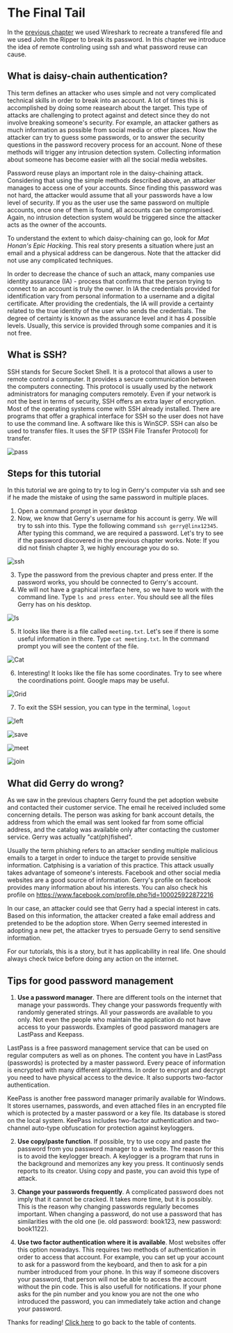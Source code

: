 
# The Final Tail

In the [previous chapter](chapter3.md) we used Wireshark to recreate a transfered file and we used John the Ripper to break its password.
In this chapter we introduce the idea of remote controling using ssh and what password reuse can cause. 


## What is daisy-chain authentication?

This term defines an attacker who uses simple and not very complicated technical skills in order to break into an account. A lot of times this is accomplished by doing some reasearch about the target. This type of attacks are challenging to protect against and detect since they do not involve breaking someone's security. For example, an attacker gathers as much information as possible from social media or other places. Now the attacker can try to guess some passwords, or to answer the security questions in the password recovery process for an account. None of these methods will trigger any intrusion detection system. Collecting information about someone has become easier with all the social media websites. 

Password reuse plays an important role in the daisy-chaining attack. Considering that using the simple methods described above, an attacker manages to access one of your accounts. Since finding this password was not hard, the attacker would assume that all your passwords have a low level of security. If you as the user use the same password on multiple accounts, once one of them is found, all accounts can be compromised. Again, no intrusion detection system would be triggered since the attacker acts as the owner of the accounts. 

To understand the extent to which daisy-chaining can go, look for *Mat Honan's Epic Hacking*. This real story presents a situation where just an email and a physical address can be dangerous. Note that the attacker did not use any complicated techniques.

In order to decrease the chance of such an attack, many companies use identity assurance (IA) - process that confirms that the person trying to connect to an account is truly the owner. In IA the credentials provided for identification vary from personal information to a username and a digital certificate. After providing the credentials, the IA will provide a certainty related to the true identity of the user who sends the credentials. The degree of certainty is known as the assurance level and it has 4 possible levels. Usually, this service is provided through some companies and it is not free.


## What is SSH?

SSH stands for Secure Socket Shell. It is a protocol that allows a user to remote control a computer. It provides a secure communication between the computers connecting. This protocol is usually used by the network administrators for managing computers remotely. Even if your network is not the best in terms of security, SSH offers an extra layer of encryption. Most of the operating systems come with SSH already installed. There are programs that offer a graphical interface for SSH so the user does not have to use the command line. A software like this is WinSCP. SSH can also be used to transfer files. It uses the SFTP (SSH File Transfer Protocol) for transfer.

![pass](http://www.suzannejmatthews.com/images/aosk/chapter4/usePass.JPG)

## Steps for this tutorial

In this tutorial we are going to try to log in Gerry's computer via ssh and see if he made the mistake of using the same password in multiple places. 

1. Open a command prompt in your desktop
2. Now, we know that Gerry's username for his account is gerry. We will try to ssh into this. Type the following command `ssh gerry@linx12345`. After typing this command, we are required a password. Let's try to see if the password discovered in the previous chapter works. Note: If you did not finish chapter 3, we highly encourage you do so.

![ssh](http://www.suzannejmatthews.com/images/aosk/chapter4/SSH.PNG)

3. Type the password from the previous chapter and press enter. If the password works, you should be connected to Gerry's account. 
4. We will not have a graphical interface here, so we have to work with the command line. Type `ls and press enter`. You should see all the files Gerry has on his desktop.

![ls](http://www.suzannejmatthews.com/images/aosk/chapter4/ls.PNG)

5. It looks like there is a file called `meeting.txt`. Let's see if there is some useful information in there. Type `cat meeting.txt`. In the command prompt you will see the content of the file.

![Cat](http://www.suzannejmatthews.com/images/aosk/chapter4/Cat.PNG)

6. Interesting! It looks like the file has some coordinates. Try to see where the coordinations point. Google maps may be useful. 

![Grid](http://www.suzannejmatthews.com/images/aosk/chapter4/Grid.JPG)

7. To exit the SSH session, you can type in the terminal, `logout`


![left](http://www.suzannejmatthews.com/images/aosk/chapter4/Left.JPG)

![save](http://www.suzannejmatthews.com/images/aosk/chapter4/save.JPG)

![meet](http://www.suzannejmatthews.com/images/aosk/chapter4/meet.JPG)

![join](http://www.suzannejmatthews.com/images/aosk/chapter4/Join.JPG)


## What did Gerry do wrong?

As we saw in the previous chapters Gerry found the pet adoption website and contacted their customer service. The email he received included some concerning details. The person was asking for bank account details, the address from which the email was sent looked far from some official address, and the catalog was available only after contacting the customer service. Gerry was actually "cat(ph)fished". 

Usually the term phishing refers to an attacker sending multiple malicious emails to a target in order to induce the target to provide sensitive information. Catphising is a variation of this practice. This attack usually takes advantage of someone's interests. Facebook and other social media websites are a good source of information. Gerry's profile on facebook provides many information about his interests. You can also check his profile on <a>https://www.facebook.com/profile.php?id=100025922872216</a>

In our case, an attacker could see that Gerry had a special interest in cats. Based on this information, the attacker created a fake email address and pretended to be the adoption store. When Gerry seemed interested in adopting a new pet, the attacker tryes to persuade Gerry to send sensitive information. 

For our tutorials, this is a story, but it has applicability in real life. One should always check twice before doing any action on the internet.


## Tips for good password management

1. **Use a password manager**. There are different tools on the internet that manage your passwords. They change your passwords frequently with randomly generated strings. All your passwords are available to you only. Not even the people who maintain the application do not have access to your passwords. 
Examples of good password managers are LastPass and Keepass. 

LastPass is a free password management service that can be used on regular computers as well as on phones. The content you have in LastPass (passwords) is protected by a master password. Every peace of information is encrypted with many different algorithms. In order to encrypt and decrypt you need to have physical access to the device. It also supports two-factor authentication.

KeePass is another free password manager primarily available for Windows. It stores usernames, passwords, and even attached files in an encrypted file which is protected by a master password or a key file. Its database is stored on the local system. KeePass includes two-factor authentication and two-channel auto-type obfuscation for protection against keyloggers.

2. **Use copy/paste function**. If possible, try to use copy and paste the password from you password manager to a website. The reason for this is to avoid the keylogger breach. A keylogger is a program that runs in the background and memorizes any key you press. It continuosly sends reports to its creator. Using copy and paste, you can avoid this type of attack.

3. **Change your passwords frequently**. A complicated password does not imply that it cannot be cracked. It takes more time, but it is possibly. This is the reason why changing passwords regularly becomes important. When changing a password, do not use a password that has similarities with the old one (ie. old password: book123, new password: book1122).

4. **Use two factor authentication where it is available**. Most websites offer this option nowadays. This requires two methods of authentication in order to access that account. For example, you can set up your account to ask for a password from the keyboard, and then to ask for a pin number introduced from your phone. In this way if someone discovers your password, that person will not be able to access the account without the pin code. This is also usefull for notifications. If your phone asks for the pin number and you know you are not the one who introduced the password, you can immediately take action and change your password.  


Thanks for reading! [Click here](Summary.md) to go back to the table of contents.
